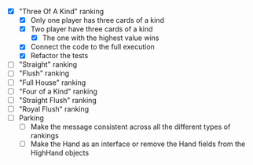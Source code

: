 - [X] "Three Of A Kind" ranking
  - [x] Only one player has three cards of a kind 
  - [X] Two player have three cards of a kind
    - [X] The one with the highest value wins
  - [X] Connect the code to the full execution
  - [X] Refactor the tests
- [ ] "Straight" ranking
- [ ] "Flush" ranking
- [ ] "Full House" ranking
- [ ] "Four of a Kind" ranking
- [ ] "Straight Flush" ranking
- [ ] "Royal Flush" ranking
- [ ] Parking 
  - [ ] Make the message consistent across all the different types of rankings 
  - [ ] Make the Hand as an interface or remove the Hand fields from the HighHand objects